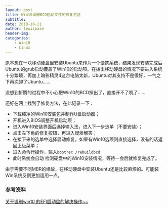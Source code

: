 ```yaml
---
layout: post
title: Win10误删BCD启动文件的恢复方法
subtitle:
date: 2018-10-21
author: lewisbase
header-img:
categories: 
    - Win10
    - Linux
---
```


原本想在一块移动硬盘里安装Ubuntu来作为一个便携系统，结果发现安装完成后Ubuntu的grub启动覆盖了Win10的启动项。在拨出移动硬盘的情况下要进入系统十分繁琐，再加上暗影精灵4这台电脑太新，Ubuntu对其支持不是很好，一气之下再次卸了Ubuntu……

没想到折腾的过程中不小心把Win10的BCD擦出了，直接开不了机了……

还好在网上找到了修复方法，在此记录一下：

* 下载纯净的Win10安装包并制作U盘启动器；
* 开机进入BIOS调整开机启动项；
* 进入Win10安装界面后选择输入法，进入下一步选单（不要安装）；
* 点击左下角的修复按钮，再进入疑难解答；
* 在接下来的选单中选择启动修复，如果有Win10选项则直接选择，没有的话返回上级菜单；
* 进入命令行操作，输入`bootrec /rebuildbcd`
* 此时系统会自动 检测硬盘中的Win10安装情况，等待一会后就修复完成了。


由于需要不同MBR的缘故，在移动硬盘中安装Ubuntu还是比较麻烦的。可能装Win系统反倒更加适用一点。


### 参考资料
[关于误删win10 的EFI启动盘的解决操作~~](https://blog.csdn.net/weixin_40722661/article/details/78560429)